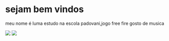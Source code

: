 # sejam bem vindos
meu nome é luma estudo na escola padovani,jogo free fire gosto de musica

![](https://media.tenor.com/3pGceYhIeHYAAAAi/borboletas-butterfly.gif)
![](https://media.tenor.com/RcedfNJKqNMAAAAi/diamante.gif)
